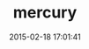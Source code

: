 ---
layout: post
title:  "mercury"
repo:   "jackhq/mercury"
date:   2015-02-18 17:01:41
gemurl: http://github.com/jackhq/mercury
---